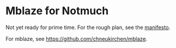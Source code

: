 # Mblaze for Notmuch

Not yet ready for prime time. For the rough plan, see the [manifesto](MANIFESTO.md).

For mblaze, see <https://github.com/chneukirchen/mblaze>.

